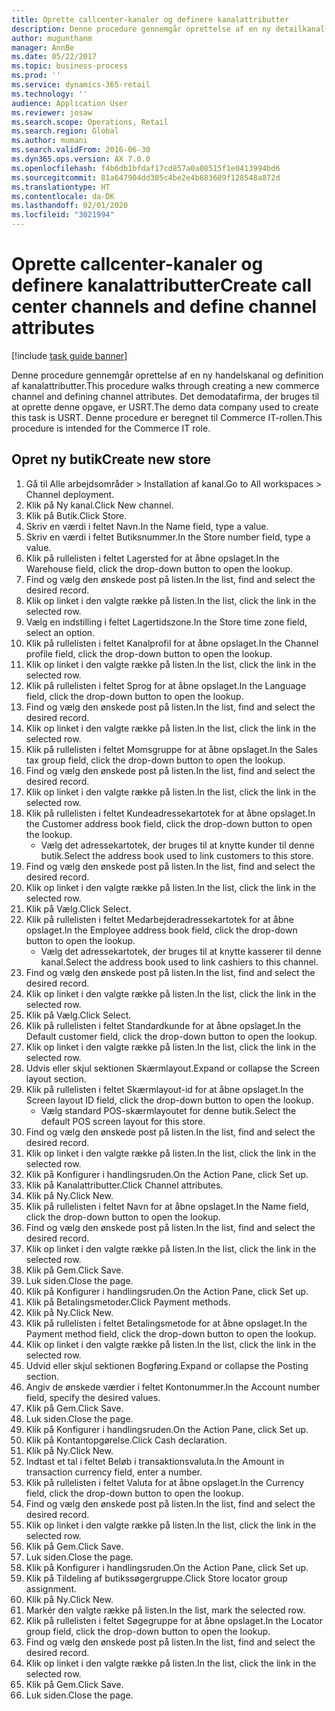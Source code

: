 ```yaml
---
title: Oprette callcenter-kanaler og definere kanalattributter
description: Denne procedure gennemgår oprettelse af en ny detailkanal og definition af kanalattributter.
author: mugunthanm
manager: AnnBe
ms.date: 05/22/2017
ms.topic: business-process
ms.prod: ''
ms.service: dynamics-365-retail
ms.technology: ''
audience: Application User
ms.reviewer: josaw
ms.search.scope: Operations, Retail
ms.search.region: Global
ms.author: mumani
ms.search.validFrom: 2016-06-30
ms.dyn365.ops.version: AX 7.0.0
ms.openlocfilehash: f4b6db1bfdaf17cd857a0a08515f1e0413994bd6
ms.sourcegitcommit: 81a647904dd305c4be2e4b683689f128548a872d
ms.translationtype: HT
ms.contentlocale: da-DK
ms.lasthandoff: 02/01/2020
ms.locfileid: "3021994"
---
```

# <a name="create-call-center-channels-and-define-channel-attributes"></a><span data-ttu-id="e7ea5-103">Oprette callcenter-kanaler og definere kanalattributter</span><span class="sxs-lookup"><span data-stu-id="e7ea5-103">Create call center channels and define channel attributes</span></span>

[!include [task guide banner](../includes/task-guide-banner.md)]

<span data-ttu-id="e7ea5-104">Denne procedure gennemgår oprettelse af en ny handelskanal og definition af kanalattributter.</span><span class="sxs-lookup"><span data-stu-id="e7ea5-104">This procedure walks through creating a new commerce channel and defining channel attributes.</span></span> <span data-ttu-id="e7ea5-105">Det demodatafirma, der bruges til at oprette denne opgave, er USRT.</span><span class="sxs-lookup"><span data-stu-id="e7ea5-105">The demo data company used to create this task is USRT.</span></span> <span data-ttu-id="e7ea5-106">Denne procedure er beregnet til Commerce IT-rollen.</span><span class="sxs-lookup"><span data-stu-id="e7ea5-106">This procedure is intended for the Commerce IT role.</span></span>


## <a name="create-new-store"></a><span data-ttu-id="e7ea5-107">Opret ny butik</span><span class="sxs-lookup"><span data-stu-id="e7ea5-107">Create new store</span></span>
1. <span data-ttu-id="e7ea5-108">Gå til Alle arbejdsområder > Installation af kanal.</span><span class="sxs-lookup"><span data-stu-id="e7ea5-108">Go to All workspaces > Channel deployment.</span></span>
2. <span data-ttu-id="e7ea5-109">Klik på Ny kanal.</span><span class="sxs-lookup"><span data-stu-id="e7ea5-109">Click New channel.</span></span>
3. <span data-ttu-id="e7ea5-110">Klik på Butik.</span><span class="sxs-lookup"><span data-stu-id="e7ea5-110">Click Store.</span></span>
4. <span data-ttu-id="e7ea5-111">Skriv en værdi i feltet Navn.</span><span class="sxs-lookup"><span data-stu-id="e7ea5-111">In the Name field, type a value.</span></span>
5. <span data-ttu-id="e7ea5-112">Skriv en værdi i feltet Butiksnummer.</span><span class="sxs-lookup"><span data-stu-id="e7ea5-112">In the Store number field, type a value.</span></span>
6. <span data-ttu-id="e7ea5-113">Klik på rullelisten i feltet Lagersted for at åbne opslaget.</span><span class="sxs-lookup"><span data-stu-id="e7ea5-113">In the Warehouse field, click the drop-down button to open the lookup.</span></span>
7. <span data-ttu-id="e7ea5-114">Find og vælg den ønskede post på listen.</span><span class="sxs-lookup"><span data-stu-id="e7ea5-114">In the list, find and select the desired record.</span></span>
8. <span data-ttu-id="e7ea5-115">Klik op linket i den valgte række på listen.</span><span class="sxs-lookup"><span data-stu-id="e7ea5-115">In the list, click the link in the selected row.</span></span>
9. <span data-ttu-id="e7ea5-116">Vælg en indstilling i feltet Lagertidszone.</span><span class="sxs-lookup"><span data-stu-id="e7ea5-116">In the Store time zone field, select an option.</span></span>
10. <span data-ttu-id="e7ea5-117">Klik på rullelisten i feltet Kanalprofil for at åbne opslaget.</span><span class="sxs-lookup"><span data-stu-id="e7ea5-117">In the Channel profile field, click the drop-down button to open the lookup.</span></span>
11. <span data-ttu-id="e7ea5-118">Klik op linket i den valgte række på listen.</span><span class="sxs-lookup"><span data-stu-id="e7ea5-118">In the list, click the link in the selected row.</span></span>
12. <span data-ttu-id="e7ea5-119">Klik på rullelisten i feltet Sprog for at åbne opslaget.</span><span class="sxs-lookup"><span data-stu-id="e7ea5-119">In the Language field, click the drop-down button to open the lookup.</span></span>
13. <span data-ttu-id="e7ea5-120">Find og vælg den ønskede post på listen.</span><span class="sxs-lookup"><span data-stu-id="e7ea5-120">In the list, find and select the desired record.</span></span>
14. <span data-ttu-id="e7ea5-121">Klik op linket i den valgte række på listen.</span><span class="sxs-lookup"><span data-stu-id="e7ea5-121">In the list, click the link in the selected row.</span></span>
15. <span data-ttu-id="e7ea5-122">Klik på rullelisten i feltet Momsgruppe for at åbne opslaget.</span><span class="sxs-lookup"><span data-stu-id="e7ea5-122">In the Sales tax group field, click the drop-down button to open the lookup.</span></span>
16. <span data-ttu-id="e7ea5-123">Find og vælg den ønskede post på listen.</span><span class="sxs-lookup"><span data-stu-id="e7ea5-123">In the list, find and select the desired record.</span></span>
17. <span data-ttu-id="e7ea5-124">Klik op linket i den valgte række på listen.</span><span class="sxs-lookup"><span data-stu-id="e7ea5-124">In the list, click the link in the selected row.</span></span>
18. <span data-ttu-id="e7ea5-125">Klik på rullelisten i feltet Kundeadressekartotek for at åbne opslaget.</span><span class="sxs-lookup"><span data-stu-id="e7ea5-125">In the Customer address book field, click the drop-down button to open the lookup.</span></span>
    * <span data-ttu-id="e7ea5-126">Vælg det adressekartotek, der bruges til at knytte kunder til denne butik.</span><span class="sxs-lookup"><span data-stu-id="e7ea5-126">Select the address book used to link customers to this store.</span></span>  
19. <span data-ttu-id="e7ea5-127">Find og vælg den ønskede post på listen.</span><span class="sxs-lookup"><span data-stu-id="e7ea5-127">In the list, find and select the desired record.</span></span>
20. <span data-ttu-id="e7ea5-128">Klik op linket i den valgte række på listen.</span><span class="sxs-lookup"><span data-stu-id="e7ea5-128">In the list, click the link in the selected row.</span></span>
21. <span data-ttu-id="e7ea5-129">Klik på Vælg.</span><span class="sxs-lookup"><span data-stu-id="e7ea5-129">Click Select.</span></span>
22. <span data-ttu-id="e7ea5-130">Klik på rullelisten i feltet Medarbejderadressekartotek for at åbne opslaget.</span><span class="sxs-lookup"><span data-stu-id="e7ea5-130">In the Employee address book field, click the drop-down button to open the lookup.</span></span>
    * <span data-ttu-id="e7ea5-131">Vælg det adressekartotek, der bruges til at knytte kasserer til denne kanal.</span><span class="sxs-lookup"><span data-stu-id="e7ea5-131">Select the address book used to link cashiers to this channel.</span></span>  
23. <span data-ttu-id="e7ea5-132">Find og vælg den ønskede post på listen.</span><span class="sxs-lookup"><span data-stu-id="e7ea5-132">In the list, find and select the desired record.</span></span>
24. <span data-ttu-id="e7ea5-133">Klik op linket i den valgte række på listen.</span><span class="sxs-lookup"><span data-stu-id="e7ea5-133">In the list, click the link in the selected row.</span></span>
25. <span data-ttu-id="e7ea5-134">Klik på Vælg.</span><span class="sxs-lookup"><span data-stu-id="e7ea5-134">Click Select.</span></span>
26. <span data-ttu-id="e7ea5-135">Klik på rullelisten i feltet Standardkunde for at åbne opslaget.</span><span class="sxs-lookup"><span data-stu-id="e7ea5-135">In the Default customer field, click the drop-down button to open the lookup.</span></span>
27. <span data-ttu-id="e7ea5-136">Klik op linket i den valgte række på listen.</span><span class="sxs-lookup"><span data-stu-id="e7ea5-136">In the list, click the link in the selected row.</span></span>
28. <span data-ttu-id="e7ea5-137">Udvis eller skjul sektionen Skærmlayout.</span><span class="sxs-lookup"><span data-stu-id="e7ea5-137">Expand or collapse the Screen layout section.</span></span>
29. <span data-ttu-id="e7ea5-138">Klik på rullelisten i feltet Skærmlayout-id for at åbne opslaget.</span><span class="sxs-lookup"><span data-stu-id="e7ea5-138">In the Screen layout ID field, click the drop-down button to open the lookup.</span></span>
    * <span data-ttu-id="e7ea5-139">Vælg standard POS-skærmlayoutet for denne butik.</span><span class="sxs-lookup"><span data-stu-id="e7ea5-139">Select the default POS screen layout for this store.</span></span>  
30. <span data-ttu-id="e7ea5-140">Find og vælg den ønskede post på listen.</span><span class="sxs-lookup"><span data-stu-id="e7ea5-140">In the list, find and select the desired record.</span></span>
31. <span data-ttu-id="e7ea5-141">Klik op linket i den valgte række på listen.</span><span class="sxs-lookup"><span data-stu-id="e7ea5-141">In the list, click the link in the selected row.</span></span>
32. <span data-ttu-id="e7ea5-142">Klik på Konfigurer i handlingsruden.</span><span class="sxs-lookup"><span data-stu-id="e7ea5-142">On the Action Pane, click Set up.</span></span>
33. <span data-ttu-id="e7ea5-143">Klik på Kanalattributter.</span><span class="sxs-lookup"><span data-stu-id="e7ea5-143">Click Channel attributes.</span></span>
34. <span data-ttu-id="e7ea5-144">Klik på Ny.</span><span class="sxs-lookup"><span data-stu-id="e7ea5-144">Click New.</span></span>
35. <span data-ttu-id="e7ea5-145">Klik på rullelisten i feltet Navn for at åbne opslaget.</span><span class="sxs-lookup"><span data-stu-id="e7ea5-145">In the Name field, click the drop-down button to open the lookup.</span></span>
36. <span data-ttu-id="e7ea5-146">Find og vælg den ønskede post på listen.</span><span class="sxs-lookup"><span data-stu-id="e7ea5-146">In the list, find and select the desired record.</span></span>
37. <span data-ttu-id="e7ea5-147">Klik op linket i den valgte række på listen.</span><span class="sxs-lookup"><span data-stu-id="e7ea5-147">In the list, click the link in the selected row.</span></span>
38. <span data-ttu-id="e7ea5-148">Klik på Gem.</span><span class="sxs-lookup"><span data-stu-id="e7ea5-148">Click Save.</span></span>
39. <span data-ttu-id="e7ea5-149">Luk siden.</span><span class="sxs-lookup"><span data-stu-id="e7ea5-149">Close the page.</span></span>
40. <span data-ttu-id="e7ea5-150">Klik på Konfigurer i handlingsruden.</span><span class="sxs-lookup"><span data-stu-id="e7ea5-150">On the Action Pane, click Set up.</span></span>
41. <span data-ttu-id="e7ea5-151">Klik på Betalingsmetoder.</span><span class="sxs-lookup"><span data-stu-id="e7ea5-151">Click Payment methods.</span></span>
42. <span data-ttu-id="e7ea5-152">Klik på Ny.</span><span class="sxs-lookup"><span data-stu-id="e7ea5-152">Click New.</span></span>
43. <span data-ttu-id="e7ea5-153">Klik på rullelisten i feltet Betalingsmetode for at åbne opslaget.</span><span class="sxs-lookup"><span data-stu-id="e7ea5-153">In the Payment method field, click the drop-down button to open the lookup.</span></span>
44. <span data-ttu-id="e7ea5-154">Klik op linket i den valgte række på listen.</span><span class="sxs-lookup"><span data-stu-id="e7ea5-154">In the list, click the link in the selected row.</span></span>
45. <span data-ttu-id="e7ea5-155">Udvid eller skjul sektionen Bogføring.</span><span class="sxs-lookup"><span data-stu-id="e7ea5-155">Expand or collapse the Posting section.</span></span>
46. <span data-ttu-id="e7ea5-156">Angiv de ønskede værdier i feltet Kontonummer.</span><span class="sxs-lookup"><span data-stu-id="e7ea5-156">In the Account number field, specify the desired values.</span></span>
47. <span data-ttu-id="e7ea5-157">Klik på Gem.</span><span class="sxs-lookup"><span data-stu-id="e7ea5-157">Click Save.</span></span>
48. <span data-ttu-id="e7ea5-158">Luk siden.</span><span class="sxs-lookup"><span data-stu-id="e7ea5-158">Close the page.</span></span>
49. <span data-ttu-id="e7ea5-159">Klik på Konfigurer i handlingsruden.</span><span class="sxs-lookup"><span data-stu-id="e7ea5-159">On the Action Pane, click Set up.</span></span>
50. <span data-ttu-id="e7ea5-160">Klik på Kontantopgørelse.</span><span class="sxs-lookup"><span data-stu-id="e7ea5-160">Click Cash declaration.</span></span>
51. <span data-ttu-id="e7ea5-161">Klik på Ny.</span><span class="sxs-lookup"><span data-stu-id="e7ea5-161">Click New.</span></span>
52. <span data-ttu-id="e7ea5-162">Indtast et tal i feltet Beløb i transaktionsvaluta.</span><span class="sxs-lookup"><span data-stu-id="e7ea5-162">In the Amount in transaction currency field, enter a number.</span></span>
53. <span data-ttu-id="e7ea5-163">Klik på rullelisten i feltet Valuta for at åbne opslaget.</span><span class="sxs-lookup"><span data-stu-id="e7ea5-163">In the Currency field, click the drop-down button to open the lookup.</span></span>
54. <span data-ttu-id="e7ea5-164">Find og vælg den ønskede post på listen.</span><span class="sxs-lookup"><span data-stu-id="e7ea5-164">In the list, find and select the desired record.</span></span>
55. <span data-ttu-id="e7ea5-165">Klik op linket i den valgte række på listen.</span><span class="sxs-lookup"><span data-stu-id="e7ea5-165">In the list, click the link in the selected row.</span></span>
56. <span data-ttu-id="e7ea5-166">Klik på Gem.</span><span class="sxs-lookup"><span data-stu-id="e7ea5-166">Click Save.</span></span>
57. <span data-ttu-id="e7ea5-167">Luk siden.</span><span class="sxs-lookup"><span data-stu-id="e7ea5-167">Close the page.</span></span>
58. <span data-ttu-id="e7ea5-168">Klik på Konfigurer i handlingsruden.</span><span class="sxs-lookup"><span data-stu-id="e7ea5-168">On the Action Pane, click Set up.</span></span>
59. <span data-ttu-id="e7ea5-169">Klik på Tildeling af butikssøgergruppe.</span><span class="sxs-lookup"><span data-stu-id="e7ea5-169">Click Store locator group assignment.</span></span>
60. <span data-ttu-id="e7ea5-170">Klik på Ny.</span><span class="sxs-lookup"><span data-stu-id="e7ea5-170">Click New.</span></span>
61. <span data-ttu-id="e7ea5-171">Markér den valgte række på listen.</span><span class="sxs-lookup"><span data-stu-id="e7ea5-171">In the list, mark the selected row.</span></span>
62. <span data-ttu-id="e7ea5-172">Klik på rullelisten i feltet Søgegruppe for at åbne opslaget.</span><span class="sxs-lookup"><span data-stu-id="e7ea5-172">In the Locator group field, click the drop-down button to open the lookup.</span></span>
63. <span data-ttu-id="e7ea5-173">Find og vælg den ønskede post på listen.</span><span class="sxs-lookup"><span data-stu-id="e7ea5-173">In the list, find and select the desired record.</span></span>
64. <span data-ttu-id="e7ea5-174">Klik op linket i den valgte række på listen.</span><span class="sxs-lookup"><span data-stu-id="e7ea5-174">In the list, click the link in the selected row.</span></span>
65. <span data-ttu-id="e7ea5-175">Klik på Gem.</span><span class="sxs-lookup"><span data-stu-id="e7ea5-175">Click Save.</span></span>
66. <span data-ttu-id="e7ea5-176">Luk siden.</span><span class="sxs-lookup"><span data-stu-id="e7ea5-176">Close the page.</span></span>

